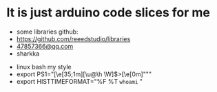 # It is just arduino code slices for me   
+ some libraries github:  
+ https://github.com/reeedstudio/libraries  
+ 47857366@qq.com  
+ sharkka  

* linux bash my style
* export PS1="\[\e[35;1m\][\u@\h \W]$>\[\e[0m\]"""
* export HISTTIMEFORMAT="%F %T `whoami` "
